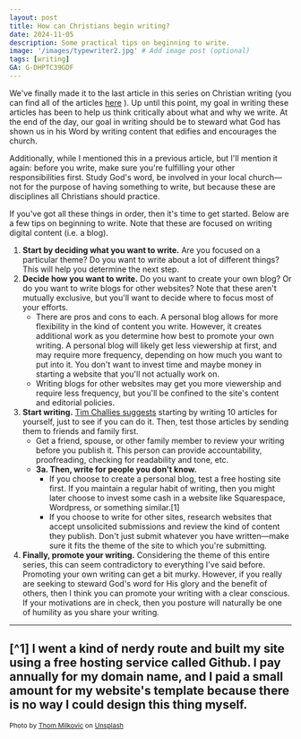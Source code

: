 ```yaml
---
layout: post
title: How can Christians begin writing?
date: 2024-11-05
description: Some practical tips on beginning to write.
image: '/images/typewriter2.jpg' # Add image post (optional)
tags: [writing]
GA: G-DHPTC39GDF
---
```

We've finally made it to the last article in this series on Christian writing (you can find all of the articles [here](https://www.meredithcook.net/tags/#writing) ). Up until this point, my goal in writing these articles has been to help us think critically about what and why we write. At the end of the day, our goal in writing should be to steward what God has shown us in his Word by writing content that edifies and encourages the church. 

Additionally, while I mentioned this in a previous article, but I'll mention it again: before you write, make sure you're fulfilling your other responsibilities first. Study God's word, be involved in your local church—not for the purpose of having something to write, but because these are disciplines all Christians should practice. 

If you've got all these things in order, then it's time to get started. Below are a few tips on beginning to write. Note that these are focused on writing digital content (i.e. a blog).

1. **Start by deciding what you want to write.**  Are you focused on a particular theme? Do you want to write about a lot of different things? This will help you determine the next step.
2. **Decide how you want to write.** Do you want to create your own blog? Or do you want to write blogs for other websites? Note that these aren't mutually exclusive, but you'll want to decide where to focus most of your efforts. 
	* There are pros and cons to each. A personal blog allows for more flexibility in the kind of content you write. However, it creates additional work as you determine how best to promote your own writing. A personal blog will likely get less viewership at first, and may require more frequency, depending on how much you want to put into it. You don't want to invest time and maybe money in starting a website that you'll not actually work on.
	* Writing blogs for other websites may get you more viewership and require less frequency, but you'll be confined to the site's content and editorial policies. 
3. **Start writing.** [Tim Challies suggests](https://www.challies.com/articles/how-to-get-started-with-blogging-in-2020/) starting by writing 10 articles for yourself, just to see if you can do it. Then, test those articles by sending them to friends and family first. 
	- Get a friend, spouse, or other family member to review your writing before you publish it. This person can provide accountability, proofreading, checking for readability and tone, etc. 
	* **3a. Then, write for people you don't know.**
		* If you choose to create a personal blog, test a free hosting site first. If you maintain a regular habit of writing, then you might later choose to invest some cash in a website like Squarespace, Wordpress, or something similar.[1]
		* If you choose to write for other sites, research websites that accept unsolicited submissions and review the kind of content they publish. Don't just submit whatever you have written—make sure it fits the theme of the site to which you're submitting. 
4. **Finally, promote your writing.** Considering the theme of this entire series, this can seem contradictory to everything I've said before. Promoting your own writing can get a bit murky. However, if you really are seeking to steward God's word for His glory and the benefit of others, then I think you can promote your writing with a clear conscious. If your motivations are in check, then you posture will naturally be one of humility as you share your writing. 

---

[^1] I went a kind of nerdy route and built my site using a free hosting service called Github. I pay annually for my domain name, and I paid a small amount for my website's template because there is no way I could design this thing myself. 
---
<sub>Photo by <a href="https://unsplash.com/@thommilkovic?utm_content=creditCopyText&utm_medium=referral&utm_source=unsplash">Thom Milkovic</a> on <a href="https://unsplash.com/photos/person-using-black-typewriter-FTNGfpYCpGM?utm_content=creditCopyText&utm_medium=referral&utm_source=unsplash">Unsplash</a></sub>
      